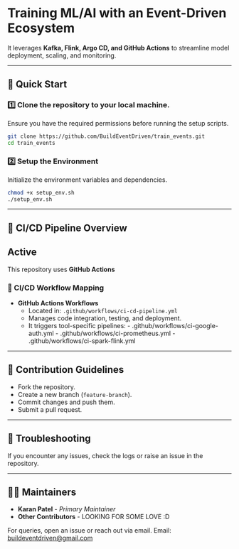 # **Training ML/AI with an Event-Driven Ecosystem**

It leverages **Kafka, Flink, Argo CD, and GitHub Actions** to streamline model deployment, scaling, and monitoring.

---

## **🚀 Quick Start**

### **1️⃣ Clone the repository to your local machine.**
Ensure you have the required permissions before running the setup scripts.

```sh
git clone https://github.com/BuildEventDriven/train_events.git
cd train_events
```

### **2️⃣ Setup the Environment**
Initialize the environment variables and dependencies.

```sh
chmod +x setup_env.sh
./setup_env.sh
```

---

## **📌 CI/CD Pipeline Overview**
## Active
This repository uses **GitHub Actions**

### **🔄 CI/CD Workflow Mapping**
- **GitHub Actions Workflows**  
  - Located in: `.github/workflows/ci-cd-pipeline.yml`
  - Manages code integration, testing, and deployment.
  - It triggers tool-specific pipelines: 
  		- .github/workflows/ci-google-auth.yml
  		- .github/workflows/ci-prometheus.yml
  		- .github/workflows/ci-spark-flink.yml

---

## **📌 Contribution Guidelines**
- Fork the repository.
- Create a new branch (`feature-branch`).
- Commit changes and push them.
- Submit a pull request.

---

## **🔧 Troubleshooting**
If you encounter any issues, check the logs or raise an issue in the repository.

---

## **👨‍💻 Maintainers**
- **Karan Patel** - _Primary Maintainer_  
- **Other Contributors** - LOOKING FOR SOME LOVE :D  

For queries, open an issue or reach out via email. 
Email: buildeventdriven@gmail.com
